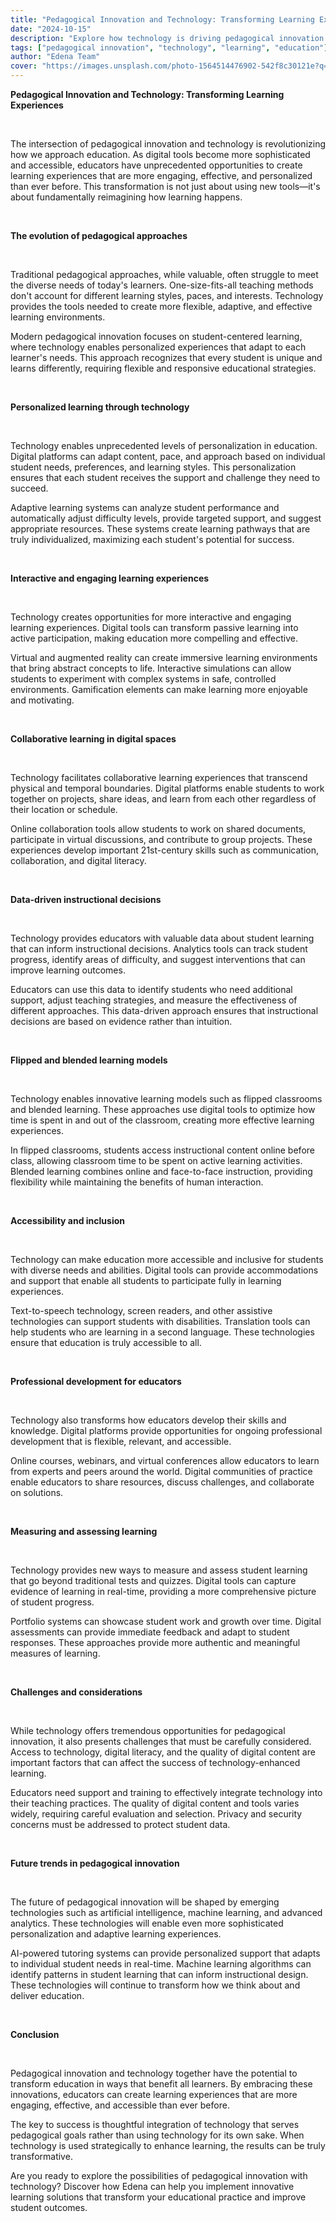 ```yaml
---
title: "Pedagogical Innovation and Technology: Transforming Learning Experiences"
date: "2024-10-15"
description: "Explore how technology is driving pedagogical innovation and creating new opportunities for effective, engaging, and personalized learning experiences."
tags: ["pedagogical innovation", "technology", "learning", "education"]
author: "Edena Team"
cover: "https://images.unsplash.com/photo-1564514476902-542f8c30121e?q=80&w=1035&auto=format&fit=crop&ixlib=rb-4.1.0&ixid=M3wxMjA3fDB8MHxwaG90by1wYWdlfHx8fGVufDB8fHx8fA%3D%3D"
---
```


**Pedagogical Innovation and Technology: Transforming Learning Experiences**

<br>

The intersection of pedagogical innovation and technology is revolutionizing how we approach education. As digital tools become more sophisticated and accessible, educators have unprecedented opportunities to create learning experiences that are more engaging, effective, and personalized than ever before. This transformation is not just about using new tools—it's about fundamentally reimagining how learning happens.

<br>

**The evolution of pedagogical approaches**

<br>

Traditional pedagogical approaches, while valuable, often struggle to meet the diverse needs of today's learners. One-size-fits-all teaching methods don't account for different learning styles, paces, and interests. Technology provides the tools needed to create more flexible, adaptive, and effective learning environments.

Modern pedagogical innovation focuses on student-centered learning, where technology enables personalized experiences that adapt to each learner's needs. This approach recognizes that every student is unique and learns differently, requiring flexible and responsive educational strategies.

<br>

**Personalized learning through technology**

<br>

Technology enables unprecedented levels of personalization in education. Digital platforms can adapt content, pace, and approach based on individual student needs, preferences, and learning styles. This personalization ensures that each student receives the support and challenge they need to succeed.

Adaptive learning systems can analyze student performance and automatically adjust difficulty levels, provide targeted support, and suggest appropriate resources. These systems create learning pathways that are truly individualized, maximizing each student's potential for success.

<br>

**Interactive and engaging learning experiences**

<br>

Technology creates opportunities for more interactive and engaging learning experiences. Digital tools can transform passive learning into active participation, making education more compelling and effective.

Virtual and augmented reality can create immersive learning environments that bring abstract concepts to life. Interactive simulations can allow students to experiment with complex systems in safe, controlled environments. Gamification elements can make learning more enjoyable and motivating.

<br>

**Collaborative learning in digital spaces**

<br>

Technology facilitates collaborative learning experiences that transcend physical and temporal boundaries. Digital platforms enable students to work together on projects, share ideas, and learn from each other regardless of their location or schedule.

Online collaboration tools allow students to work on shared documents, participate in virtual discussions, and contribute to group projects. These experiences develop important 21st-century skills such as communication, collaboration, and digital literacy.

<br>

**Data-driven instructional decisions**

<br>

Technology provides educators with valuable data about student learning that can inform instructional decisions. Analytics tools can track student progress, identify areas of difficulty, and suggest interventions that can improve learning outcomes.

Educators can use this data to identify students who need additional support, adjust teaching strategies, and measure the effectiveness of different approaches. This data-driven approach ensures that instructional decisions are based on evidence rather than intuition.

<br>

**Flipped and blended learning models**

<br>

Technology enables innovative learning models such as flipped classrooms and blended learning. These approaches use digital tools to optimize how time is spent in and out of the classroom, creating more effective learning experiences.

In flipped classrooms, students access instructional content online before class, allowing classroom time to be spent on active learning activities. Blended learning combines online and face-to-face instruction, providing flexibility while maintaining the benefits of human interaction.

<br>

**Accessibility and inclusion**

<br>

Technology can make education more accessible and inclusive for students with diverse needs and abilities. Digital tools can provide accommodations and support that enable all students to participate fully in learning experiences.

Text-to-speech technology, screen readers, and other assistive technologies can support students with disabilities. Translation tools can help students who are learning in a second language. These technologies ensure that education is truly accessible to all.

<br>

**Professional development for educators**

<br>

Technology also transforms how educators develop their skills and knowledge. Digital platforms provide opportunities for ongoing professional development that is flexible, relevant, and accessible.

Online courses, webinars, and virtual conferences allow educators to learn from experts and peers around the world. Digital communities of practice enable educators to share resources, discuss challenges, and collaborate on solutions.

<br>

**Measuring and assessing learning**

<br>

Technology provides new ways to measure and assess student learning that go beyond traditional tests and quizzes. Digital tools can capture evidence of learning in real-time, providing a more comprehensive picture of student progress.

Portfolio systems can showcase student work and growth over time. Digital assessments can provide immediate feedback and adapt to student responses. These approaches provide more authentic and meaningful measures of learning.

<br>

**Challenges and considerations**

<br>

While technology offers tremendous opportunities for pedagogical innovation, it also presents challenges that must be carefully considered. Access to technology, digital literacy, and the quality of digital content are important factors that can affect the success of technology-enhanced learning.

Educators need support and training to effectively integrate technology into their teaching practices. The quality of digital content and tools varies widely, requiring careful evaluation and selection. Privacy and security concerns must be addressed to protect student data.

<br>

**Future trends in pedagogical innovation**

<br>

The future of pedagogical innovation will be shaped by emerging technologies such as artificial intelligence, machine learning, and advanced analytics. These technologies will enable even more sophisticated personalization and adaptive learning experiences.

AI-powered tutoring systems can provide personalized support that adapts to individual student needs in real-time. Machine learning algorithms can identify patterns in student learning that can inform instructional design. These technologies will continue to transform how we think about and deliver education.

<br>

**Conclusion**

<br>

Pedagogical innovation and technology together have the potential to transform education in ways that benefit all learners. By embracing these innovations, educators can create learning experiences that are more engaging, effective, and accessible than ever before.

The key to success is thoughtful integration of technology that serves pedagogical goals rather than using technology for its own sake. When technology is used strategically to enhance learning, the results can be truly transformative.

Are you ready to explore the possibilities of pedagogical innovation with technology? Discover how Edena can help you implement innovative learning solutions that transform your educational practice and improve student outcomes.
